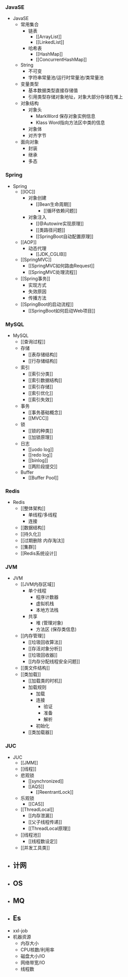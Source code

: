 ### JavaSE
- JavaSE
	- 常用集合
		- 链表
			- [[ArrayList]]
			- [[LinkedList]]
		- 哈希表
			- [[HashMap]]
			- [[ConcurrentHashMap]]
	- String
		- 不可变
		- 字符串常量池/运行时常量池/类常量池
	- 变量类型
		- 基本数据类型直接存储值
		- 引用类型存储对象地址，对象大部分存储在堆上
	- 对象结构
		- 对象头
			- MarkWord 保存对象实例信息
			- Klass Word指向方法区中类的信息
		- 对象体
		- 对齐字节
	- 面向对象
		- 封装
		- 继承
		- 多态
### Spring
- Spring
	- [[IOC]]
		- 对象创建
			- [[Bean生命周期]]
				- [[循环依赖问题]]
		- 对象注入
			- [[@Autowire实现原理]]
			- [[类路径问题]]
			- [[SpringBoot自动配置原理]]
	- [[AOP]]
		- 动态代理
			- [[JDK_CGLIB]]
	- [[SpringMVC]]
		- [[SpringMVC如何路由Request]]
		- [[SpringMVC处理流程]]
	- [[Spring事务]]
		- 实现方式
		- 失效原因
		- 传播方法
	- [[SpringBoot的启动流程]]
		- [[SpringBoot如何启动Web项目]]
### MySQL
- MySQL
	- [[查询过程]]
	- 存储
		- [[表存储结构]]
		- [[行存储结构]]
	- 索引
		- [[索引分类]]
		- [[索引数据结构]]
		- [[索引存储]]
		- [[索引优化]]
		- [[索引失效]]
	- 事务
		- [[事务基础概念]]
		- [[MVCC]]
	- 锁
		- [[锁的种类]]
		- [[加锁原理]]
	- 日志
		- [[uodo log]]
		- [[redo log]]
		- [[binlog]]
		- [[两阶段提交]]
	- Buffer
		- [[Buffer Pool]]
### Redis
- Redis
	- [[整体架构]]
		- 单线程/多线程
		- 连接
	- [[数据结构]]
	- [[持久化]]
	- [[过期删除 内存淘汰]]
	- [[集群]]
	- [[Redis系统设计]]
### JVM
- JVM
	- [[JVM内存区域]]
		- 单个线程
			- 程序计数器
			- 虚拟机栈
			- 本地方法栈
		- 共享
			- 堆 (管理对象)
			- 方法区 (保存类信息)
	- [[内存管理]]
		- [[垃圾回收算法]]
		- [[存活对象分析]]
		- [[垃圾回收器]]
		- [[内存分配线程安全问题]]
	- [[类文件结构]]
	- [[类加载]]
		- [[加载类的时机]]
		- 加载规则
			- 加载
			- 连接
				- 验证
				- 准备
				- 解析
			- 初始化
		- [[类加载器]]
### JUC
- JUC
	- [[JMM]]
	- [[线程]]
	- 悲观锁
		- [[synchronized]]
		- [[AQS]]
			- [[ReentrantLock]]
	- 乐观锁
		- [[CAS]]
	- [[ThreadLocal]]
		- [[内存泄漏]]
		- [[父子线程传递]]
		- [[ThreadLocal原理]]
	- [[线程池]]
		- [[线程数设定]]
	- [[并发工具类]]
- 计网
	- 
- OS
	- 
- MQ
	- 
- Es
	- 
- xxl-job
- 机器资源
	- 内存大小
	- CPU核数/利用率
	- 磁盘大小/IO
	- 网络带宽/IO
	- 线程数
